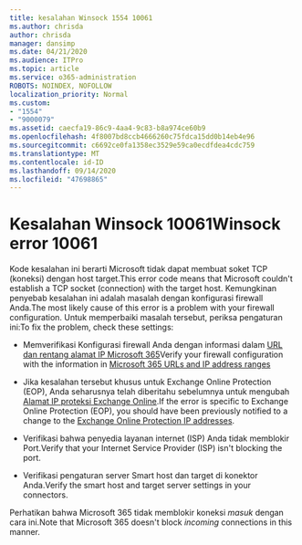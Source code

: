 ```yaml
---
title: kesalahan Winsock 1554 10061
ms.author: chrisda
author: chrisda
manager: dansimp
ms.date: 04/21/2020
ms.audience: ITPro
ms.topic: article
ms.service: o365-administration
ROBOTS: NOINDEX, NOFOLLOW
localization_priority: Normal
ms.custom:
- "1554"
- "9000079"
ms.assetid: caecfa19-86c9-4aa4-9c83-b8a974ce60b9
ms.openlocfilehash: 4f8007bd8ccb4666260c75fdca15dd0b14eb4e96
ms.sourcegitcommit: c6692ce0fa1358ec3529e59ca0ecdfdea4cdc759
ms.translationtype: MT
ms.contentlocale: id-ID
ms.lasthandoff: 09/14/2020
ms.locfileid: "47698865"
---
```

# <a name="winsock-error-10061"></a><span data-ttu-id="dd9cd-102">Kesalahan Winsock 10061</span><span class="sxs-lookup"><span data-stu-id="dd9cd-102">Winsock error 10061</span></span>

<span data-ttu-id="dd9cd-103">Kode kesalahan ini berarti Microsoft tidak dapat membuat soket TCP (koneksi) dengan host target.</span><span class="sxs-lookup"><span data-stu-id="dd9cd-103">This error code means that Microsoft couldn't establish a TCP socket (connection) with the target host.</span></span> <span data-ttu-id="dd9cd-104">Kemungkinan penyebab kesalahan ini adalah masalah dengan konfigurasi firewall Anda.</span><span class="sxs-lookup"><span data-stu-id="dd9cd-104">The most likely cause of this error is a problem with your firewall configuration.</span></span> <span data-ttu-id="dd9cd-105">Untuk memperbaiki masalah tersebut, periksa pengaturan ini:</span><span class="sxs-lookup"><span data-stu-id="dd9cd-105">To fix the problem, check these settings:</span></span>

- <span data-ttu-id="dd9cd-106">Memverifikasi Konfigurasi firewall Anda dengan informasi dalam [URL dan rentang alamat IP Microsoft 365](https://docs.microsoft.com/office365/enterprise/urls-and-ip-address-ranges)</span><span class="sxs-lookup"><span data-stu-id="dd9cd-106">Verify your firewall configuration with the information in [Microsoft 365 URLs and IP address ranges](https://docs.microsoft.com/office365/enterprise/urls-and-ip-address-ranges)</span></span>

- <span data-ttu-id="dd9cd-107">Jika kesalahan tersebut khusus untuk Exchange Online Protection (EOP), Anda seharusnya telah diberitahu sebelumnya untuk mengubah [Alamat IP proteksi Exchange Online](https://docs.microsoft.com/office365/SecurityCompliance/eop/exchange-online-protection-ip-addresses).</span><span class="sxs-lookup"><span data-stu-id="dd9cd-107">If the error is specific to Exchange Online Protection (EOP), you should have been previously notified to a change to the [Exchange Online Protection IP addresses](https://docs.microsoft.com/office365/SecurityCompliance/eop/exchange-online-protection-ip-addresses).</span></span>

- <span data-ttu-id="dd9cd-108">Verifikasi bahwa penyedia layanan internet (ISP) Anda tidak memblokir Port.</span><span class="sxs-lookup"><span data-stu-id="dd9cd-108">Verify that your Internet Service Provider (ISP) isn't blocking the port.</span></span>

- <span data-ttu-id="dd9cd-109">Verifikasi pengaturan server Smart host dan target di konektor Anda.</span><span class="sxs-lookup"><span data-stu-id="dd9cd-109">Verify the smart host and target server settings in your connectors.</span></span>

<span data-ttu-id="dd9cd-110">Perhatikan bahwa Microsoft 365 tidak memblokir koneksi *masuk* dengan cara ini.</span><span class="sxs-lookup"><span data-stu-id="dd9cd-110">Note that Microsoft 365 doesn't block *incoming* connections in this manner.</span></span>
